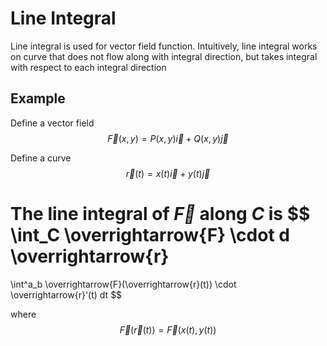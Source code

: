 # Line Integral

Line integral is used for vector field function. Intuitively, line integral works on curve that does not flow along with integral direction, but  takes integral with respect to each integral direction 

## Example

Define a vector field
$$
\overrightarrow{F}(x,y) = P(x,y)\overrightarrow{i} + Q(x,y)\overrightarrow{j}
$$

Define a curve
$$
\overrightarrow{r}(t) = x(t)\overrightarrow{i} + y(t)\overrightarrow{j}
$$

The line integral of 
$\overrightarrow{F}$ along $C$ is
$$
\int_C \overrightarrow{F} \cdot d \overrightarrow{r}
=
\int^a_b \overrightarrow{F}(\overrightarrow{r}(t)) \cdot \overrightarrow{r}'(t) dt
$$

where
$$
\overrightarrow{F}(\overrightarrow{r}(t)) = \overrightarrow{F}(x(t), y(t))
$$